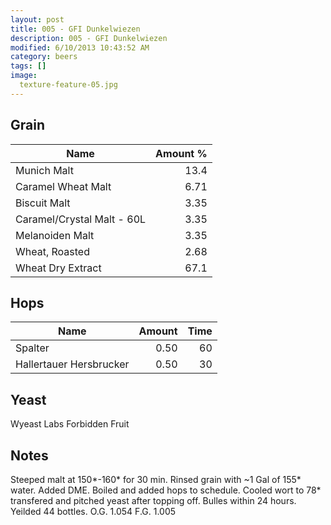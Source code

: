 ```yaml
---
layout: post
title: 005 - GFI Dunkelwiezen
description: 005 - GFI Dunkelwiezen
modified: 6/10/2013 10:43:52 AM
category: beers
tags: []
image:
  texture-feature-05.jpg
---
```



## Grain

| Name | Amount %|
| ---- | ------: |
| Munich Malt | 13.4 |
| Caramel Wheat Malt | 6.71 |
| Biscuit Malt | 3.35 |
| Caramel/Crystal Malt - 60L | 3.35 |
| Melanoiden Malt | 3.35 |
| Wheat, Roasted | 2.68 |
| Wheat Dry Extract | 67.1 |

## Hops

| Name | Amount | Time |
| ---- | -----: | ---: |
| Spalter | 0.50 | 60 |
| Hallertauer Hersbrucker | 0.50 | 30 |

## Yeast
Wyeast Labs Forbidden Fruit

## Notes
Steeped malt at 150\*-160\* for 30 min. Rinsed grain with ~1 Gal of 155\* water. Added DME. Boiled and added hops to schedule. Cooled wort to 78\* transfered and pitched yeast after topping off. Bulles within 24 hours. Yeilded 44 bottles.
O.G. 1.054
F.G. 1.005
